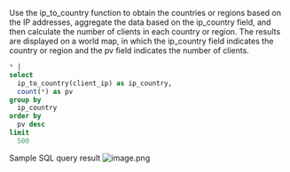 Use the ip_to_country function to obtain the countries or regions based on the IP addresses, aggregate the data based on the ip_country field, and then calculate the number of clients in each country or region. The results are displayed on a world map, in which the ip_country field indicates the country or region and the pv field indicates the number of clients.
```sql
* |
select
  ip_to_country(client_ip) as ip_country,
  count(*) as pv
group by
  ip_country
order by
  pv desc
limit
  500
```
Sample SQL query result
![image.png](/img/src/sqldemo/客户端PV全球分布/bcd0697eda51d491cbf28e786df4f256371745bafcb1a37a35bf6c8af76763b4.png)
